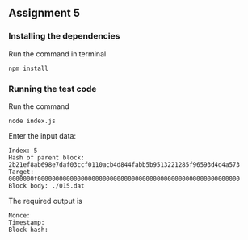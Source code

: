 ## Assignment 5

### Installing the dependencies

Run the command in terminal

```
npm install
```

### Running the test code

Run the command

```
node index.js
```

Enter the input data:

```
Index: 5
Hash of parent block: 2b21ef8ab698e7daf03ccf0110acb4d844fabb5b9513221285f96593d4d4a573
Target: 0000000f00000000000000000000000000000000000000000000000000000000
Block body: ./015.dat
```

The required output is

```
Nonce:
Timestamp:
Block hash:
```
